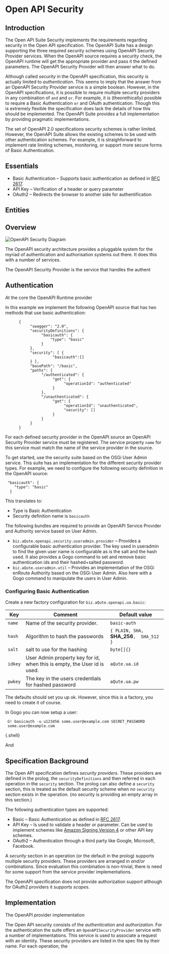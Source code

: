 
# Open API Security

## Introduction

The Open API Suite Security implements the requirements regarding security in the Open API specification. The OpenAPI Suite has a design supporting the three required security schemes using OpenAPI Security Provider services. When the OpenAPI source requires a security check, the OpenAPI runtime will get the appropriate provider and pass it the defined parameters. The OpenAPI Security Provider will then answer what to do. 

Although called _security_ in the OpenAPI specification, this security is actually limited to _authentication_. This seems to imply that the answer from an OpenAPI Security Provider service is a simple boolean. However, in the OpenAPI specifications, it is possible to require multiple security providers in any combination of `and` and  `or`. For example, it is (theorethically) possible to require a Basic Authentication `or` and OAuth authentication. Though this is extremely flexible the specification does lack the details of how this should be implemented. The OpenAPI Suite provides a full implementation by providing pragmatic implementations.

The set of OpenAPI 2.0 specifications security schemes is rather limited. However, the OpenAPI Suite allows the existing schemes to be used with other authentication schemes. For example, it is straighforward to implement rate limiting schemes, monitoring, or support more secure forms of Basic Authentication. 

## Essentials

* Basic Authentication – Supports basic authentication as defined in [RFC 2617][1].
* API Key – Verification of a header or query parameter
* OAuth2 – Redirects the browser to another side for authentification

## Entities

## Overview

![OpenAPI Security Diagram](https://user-images.githubusercontent.com/200494/27738237-13caffc6-5dab-11e7-8c65-e594f6ffde48.png)

The OpenAPI security architecture provides a pluggable system for the myriad of authentication and authorisation systems out there. It does this with a number of services.

The OpenAPI Security Provider is the service that handles the authent

## Authentication

At the core the OpenAPI Runtime provider 

In this example we implement the following OpenAPI source that has two methods that use basic authentication:

          {
               "swagger": "2.0",
               "securityDefinitions": {
                    "basicauth": {
                        "type": "basic"
                    }
               },
               "security": [ {
                         "basicauth":[]
               } ],
               "basePath": "/basic",
               "paths": {
                    "/authenticated": {
                         "get": {
                              "operationId": "authenticated"
                         }
                    },
                    "/unauthenticated": {
                         "get": {
                              "operationId": "unauthenticated",
                              "security": []
                         }
                    }
               }
          }


For each defined security provider in the OpenAPI source an OpenAPI Security Provider service must be registered. The service property `name` for this service must match the name of the service provider in the source.

To get started, use the security suite based on the OSGi User Admin service. This suite has an implementation for the different security provider types. For example, we need to configure the following security definition in the OpenAPI source:

     "basicauth": {
        "type": "basic"
      }
 
This translates to:

* Type is Basic Authentication
* Security definition name is `basicauth`

The following bundles are required to provide an OpenAPI Service Provider and Authority service based on User Admin.

* `biz.aQute.openapi.security.useradmin.provider` – Provides a configurable basic authentication provider. The key used in useradmin to find the given user name is configurable as is the salt and the hash used. It also provides a Gogo command to set and remove basic authentication ids and their hashed+salted password.
* `biz.aQute.useradmin.util` – Provides an implementation of the OSGi enRoute Authority based on the OSGi User Admin. Also here with a Gogo command to manipulate the users in User Admin.

### Configuring Basic Authentication

Create a new factory configuration for `biz.aQute.openapi.ua.basic`:

|  Key    | Comment                               | Default value                 |
|---------|---------------------------------------|-------------------------------|
| `name`  | Name of the security provider.        | `basic-auth`                  |
| `hash`  | Algorithm to hash the passwords       | `{ PLAIN, SHA,` **SHA_256**`,  SHA_512 }` |
| `salt`  | salt to use for the hashing           | `byte[]{}`                    |
| `idkey` | User Admin property key for id, when this is empty, the User id is used.   | `aQute.ua.id`                 |
| `pwkey` | The key in the users credentials for hashed password  | `aQute.ua.pw`                 |

The defaults should set you up ok. However, since this is a factory, you need to create it of course.

In Gogo you can now setup a user:

     G! basicauth -u u123456 some.user@example.com SECRET_PASSWORD
     some.user@example.com
{.shell}

And 







## Specification Background

The Open API specification defines _security providers_. These providers are defined in the prolog, the `securityDefinitions` and then referred in each operation in the `security` section. The prolog can also define a `security` section, this is treated as the default security scheme when _no_ `security` section exists in the operation. (no security is providing an empty array in this section.)

The following authentication types are supported:

* Basic – Basic Authentication as defined in [RFC 2617]. 
* API Key – Is used to validate a header or parameter. Can be used to implement schemes like  [Amazon Signing Version 4] or other API key schemes.
* OAuth2 – Authentication through a third party like Google, Microsoft, Facebook. 

A _security_ section in an operation (or the default in the prolog) supports multiple security providers. These providers are arranged in _and/or_ combinations. Since evaluation this combination is non-trivial, there is need for some support from the service provider implementations. 

The OpenAPI specification does not provide authorization support although for OAuth2 providers it supports _scopes_. 

## Implementation

The OpenAPI provider implementation 



The Open API security consists of the _authentication_ and _authorization_. For the authentication the suite offers an `OpenAPISecurityProvider` service with a number of implementations. This service is used to associate a request with an identity. These security providers are listed in the spec file by their name. For each operation, the 



[1]: https://github.com/aQute-os/biz.aQute.openapi/tree/master/biz.aQute.openapi.basicauth.example
[RFC 2617]: https://www.ietf.org/rfc/rfc2617.txt
[Amazon Signing Version 4]: http://docs.aws.amazon.com/general/latest/gr/signature-version-4.html
